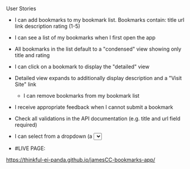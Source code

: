 User Stories
* I can add bookmarks to my bookmark list. Bookmarks contain:
    title
    url link
    description
    rating (1-5)

* I can see a list of my bookmarks when I first open the app

* All bookmarks in the list default to a "condensed" view showing only title and rating

* I can click on a bookmark to display the "detailed" view

* Detailed view expands to additionally display description and a "Visit Site" link
    * I can remove bookmarks from my bookmark list

* I receive appropriate feedback when I cannot submit a bookmark

* Check all validations in the API documentation (e.g. title and url field required)

* I can select from a dropdown (a <select> element) a "minimum rating" to filter the list by all bookmarks rated at or above the chosen selection


    
* #LIVE PAGE:

https://thinkful-ei-panda.github.io/jamesCC-bookmarks-app/

